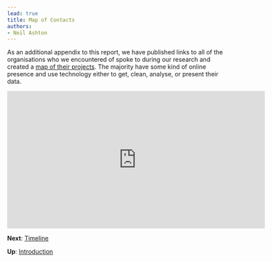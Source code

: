 ```yaml
---
lead: true
title: Map of Contacts
authors:
- Neil Ashton
---
```

As an additional appendix to this report, we have published links to all of the organisations who we encountered of spoke to during our research and created a [map of their projects](http://apps.openspending.org/oscontactsmap/). The majority have some kind of online presence and use technology either to get, clean, analyse, or present their data.

<iframe frameBorder="0" src="http://openspending.github.io/oscontactsmap/" width="600px" height="320px"></iframe>

**Next**: [Timeline](../timeline/)

**Up**: [Introduction](../introduction/)
